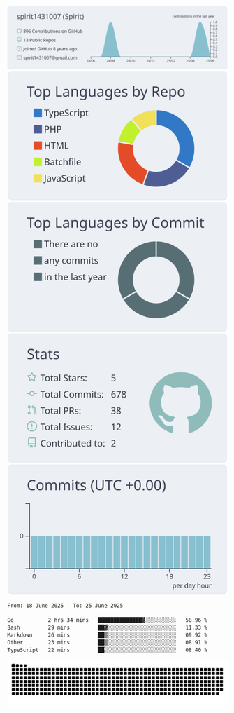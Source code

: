 [![](https://raw.githubusercontent.com/spirit1431007/spirit1431007/master/profile-summary-card-output/nord_bright/0-profile-details.svg)](https://git.io/spiritx)
[![](https://raw.githubusercontent.com/spirit1431007/spirit1431007/master/profile-summary-card-output/nord_bright/1-repos-per-language.svg)](https://git.io/spiritx) [![](https://raw.githubusercontent.com/spirit1431007/spirit1431007/master/profile-summary-card-output/nord_bright/2-most-commit-language.svg)](https://git.io/spiritx)
[![](https://raw.githubusercontent.com/spirit1431007/spirit1431007/master/profile-summary-card-output/nord_bright/3-stats.svg)](https://git.io/spiritx) [![](https://raw.githubusercontent.com/spirit1431007/spirit1431007/master/profile-summary-card-output/nord_bright/4-productive-time.svg)](https://git.io/spiritx)

<!--START_SECTION:waka-->

```txt
From: 18 June 2025 - To: 25 June 2025

Go           2 hrs 34 mins   ██████████████▓░░░░░░░░░░   58.96 %
Bash         29 mins         ██▓░░░░░░░░░░░░░░░░░░░░░░   11.33 %
Markdown     26 mins         ██▒░░░░░░░░░░░░░░░░░░░░░░   09.92 %
Other        23 mins         ██▒░░░░░░░░░░░░░░░░░░░░░░   08.91 %
TypeScript   22 mins         ██░░░░░░░░░░░░░░░░░░░░░░░   08.40 %
```

<!--END_SECTION:waka-->

![contribution](https://github.com/spirit1431007/spirit1431007/blob/output/github-contribution-grid-snake.svg)
